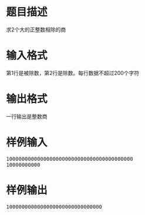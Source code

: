 

# 题目描述


求2个大的正整数相除的商

# 输入格式


第1行是被除数，第2行是除数。每行数据不超过200个字符

# 输出格式


一行输出是整数商

# 样例输入


<pre>10000000000000000000000000000000000000000
10000000000
</pre>

# 样例输出


<pre>1000000000000000000000000000000
</pre>
